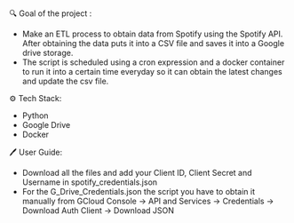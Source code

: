 
🔍 Goal of the project :

- Make an ETL process to obtain data from Spotify using the Spotify API. After obtaining the data puts it into a CSV file and saves it into a Google drive storage. 
- The script is scheduled using a cron expression and a docker container to run it into a certain time everyday so it can obtain the latest changes and update the csv file.

⚙️ Tech Stack:
- Python
- Google Drive
- Docker

🖊️ User Guide:
 - Download all the files and add your Client ID, Client Secret and Username in spotify_credentials.json
 - For the G_Drive_Credentials.json the script you have to obtain it manually from GCloud Console -> API and Services -> Credentials -> Download Auth Client -> Download JSON
